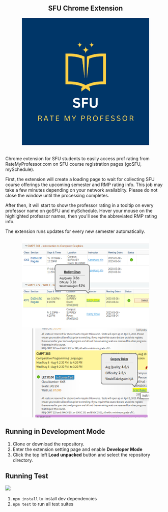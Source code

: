 <div id="header" align="center">
  <h2>SFU Chrome Extension</h2>
  <img src="./images/sfu_rmp_logo.png" width="400" height="400">
</div>
<br/>

Chrome extension for SFU students to easily access prof rating from RateMyProfessor.com on SFU course registration pages (goSFU, mySchedule). 

First, the extension will create a loading page to wait for collecting SFU course offerings the upcoming semester and RMP rating info. This job may take a few minutes depending on your network availablity. Please do not close the window until the processing completes.  

After then, it will start to show the professor rating in a tooltip on every professor name on goSFU and mySchedule. Hover your mouse on the highlighted professor names, then you'll see the abbreviated RMP rating info.  

The extension runs updates for every new semester automatically.  

<div align="center">
  <img src="./images/screenshot1.png" width="400" height="280">
  <img src="./images/screenshot2.png" width="400" height="280">
</div>

## Running in Development Mode    
1. Clone or download the repository.  
2. Enter the extension setting page and enable **Developer Mode**  
3. Click the top left **Load unpacked** button and select the repository directory.  
  
## Running Test  
    
<div>
    <a href=".">
      <img src="https://github.com/jiin-kim109/SFU-RMP/actions/workflows/node.js.yml/badge.svg"/>
    </a>
<div>    
  
1. `npm install` to install dev dependencies  
2. `npm test` to run all test suites  

